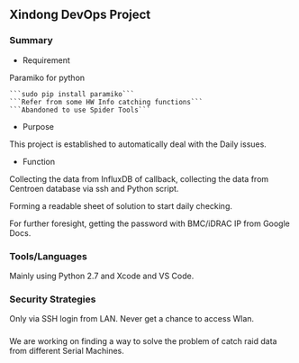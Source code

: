 ## Xindong DevOps Project

### Summary

- Requirement
  
Paramiko for python

    ```sudo pip install paramiko```
    ```Refer from some HW Info catching functions```
    ```Abandoned to use Spider Tools```

- Purpose

This project is established to automatically deal with the Daily issues.

- Function

Collecting the data from InfluxDB of callback, collecting the data from Centroen database via ssh and Python script.

Forming a readable sheet of solution to start daily checking.

For further foresight, getting the password with BMC/iDRAC IP from Google Docs.

### Tools/Languages

Mainly using Python 2.7 and Xcode and VS Code.

### Security Strategies

Only via SSH login from LAN. Never get a chance to access Wlan.

###

We are working on finding a way to solve the problem of catch raid data from different Serial Machines.
